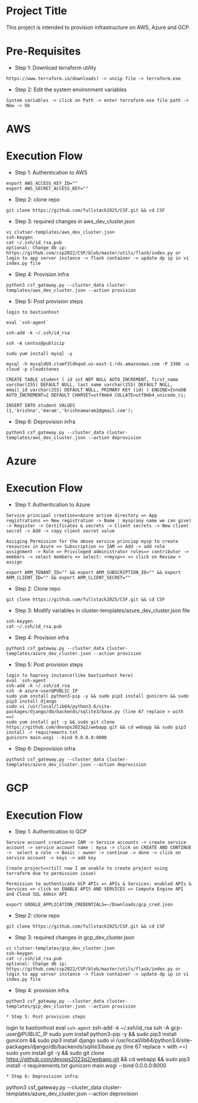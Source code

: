 Project Title
=====================
This project is intended to provision infrastructure on AWS, Azure and GCP.

Pre-Requisites
============================
* Step 1: Download terraform utility
```
https://www.terraform.io/downloads) -> unzip file -> terraform.exe
```
* Step 2: Edit the system environment variables
```
System variables -> click on Path -> enter terraform.exe file path -> New -> Ok 
```
AWS
======
Execution Flow
=====================
* Step 1: Authentication to AWS 
```
export AWS_ACCESS_KEY_ID=""
export AWS_SECRET_ACCESS_KEY=""
```
* Step 2: clone repo
```
git clone https://github.com/fullstack2025/CSF.git && cd CSF
```
* Step 3: required changes in aws_dev_cluster.json
```
vi clutser-templates/aws_dev_cluster.json
ssh-keygen
cat ~/.ssh/id_rsa.pub
optional: Change db ip: https://github.com/csp2022/CSP/blob/master/utils/flask/index.py or login to app server instance -> flask container -> update dp ip in vi index.py file
```
* Step 4: Provision infra
```
python3 csf_gateway.py --cluster_data cluster-templates/aws_dev_cluster.json --action provision
```
* Step 5: Post provision steps
```
login to bastionhost

eval `ssh-agent`

ssh-add -k ~/.ssh/id_rsa

ssh -A centos@publicip

sudo yum install mysql -y

mysql -h mysqldb9.ctamf3ldkqod.us-east-1.rds.amazonaws.com -P 3306 -u cloud -p cloudstones

CREATE TABLE student ( id int NOT NULL AUTO_INCREMENT, first_name varchar(255) DEFAULT NULL, last_name varchar(255) DEFAULT NULL, email_id varchar(255) DEFAULT NULL, PRIMARY KEY (id) ) ENGINE=InnoDB AUTO_INCREMENT=2 DEFAULT CHARSET=utf8mb4 COLLATE=utf8mb4_unicode_ci;

INSERT INTO student VALUES (1,'krishna','maram','krishnamaram2@gmail.com');
```
* Step 6: Deprovision infra
```
python3 csf_gateway.py --cluster_data cluster-templates/aws_dev_cluster.json --action deprovision
```

Azure
=======
Execution Flow
=====================
* Step 1: Authentication to Azure
```
Service principal creation=>Azure active directory => App registrations => New registration -> Name : mysp(any name we can give) -> Register -> Certificates & secrets -> Client secrets -> New client secret -> Add -> copy client secret value

Assiging Permission for the above service princiap mysp to create resources in Azure => Subscription => IAM => Add -> add role assignment -> Role => Privileged administrator roles=> contributor -> members -> select members => select: <<mysp>> => click on Review + assign

export ARM_TENANT_ID="" && export ARM_SUBSCRIPTION_ID="" && export ARM_CLIENT_ID="" && export ARM_CLIENT_SECRET=""
```
* Step 2: Clone repo
```
git clone https://github.com/fullstack2025/CSF.git && cd CSF
```
* Step 3: Modify variables in cluster-templates/azure_dev_cluster.json file
```
ssh-keygen
cat ~/.ssh/id_rsa.pub
```
* Step 4: Provision infra
```
python3 csf_gateway.py --cluster_data cluster-templates/azure_dev_cluster.json --action provision
```
* Step 5: Post provision steps
```
login to haproxy instance(like bastionhost here)
eval `ssh-agent`
ssh-add -k ~/.ssh/id_rsa
ssh -A azure-user@PUBLIC_IP
sudo yum install python3-pip -y && sudo pip3 install gunicorn && sudo pip3 install django
sudo vi /usr/local/lib64/python3.6/site-packages/django/db/backends/sqlite3/base.py (line 67 replace > with ==)
sudo yum install git -y && sudo git clone https://github.com/devops2023q2/webapp.git && cd webapp && sudo pip3 install -r requirements.txt
gunicorn main.wsgi --bind 0.0.0.0:8000
```
* Step 6: Deprovision infra
```
python3 csf_gateway.py --cluster_data cluster-templates/azure_dev_cluster.json --action deprovision
```
GCP
=======
Execution Flow
=====================
 * Step 1: Authentication to GCP
 ```
Service account creation=> IAM -> Service accounts -> create service account -> service account name : mysa -> click on CREATE AND CONTINUE ->  select a role -> Basic : owner -> continue -> done -> click on service account -> keys -> add key 

Create project=>(till now I am unable to create project using terraform due to permission issue)

Permission to authenticate GCP APIs => APIs & Services: enabled APIs & Services => click on ENABLE APIS AND SERVICES => Compute Engine API and Cloud SQL Admin API

export GOOGLE_APPLICATION_CREDENTIALS=~/Downloads/gcp_cred.json
 ```
* Step 2: clone repo
```
git clone https://github.com/fullstack2025/CSF.git && cd CSF
```
* Step 3: required changes in gcp_dev_cluster.json
```
vi clutser-templates/gcp_dev_cluster.json
ssh-keygen
cat ~/.ssh/id_rsa.pub
optional: Change db ip: https://github.com/csp2022/CSP/blob/master/utils/flask/index.py or login to app server instance -> flask container -> update dp ip in vi index.py file
```
* Step 4: provision infra
```
python3 csf_gateway.py --cluster_data cluster-templates/gcp_dev_cluster.json --action provision
```
```
* Step 5: Post provision steps
```
login to bastionhost
eval `ssh-agent`
ssh-add -k ~/.ssh/id_rsa
ssh -A gcp-user@PUBLIC_IP
sudo yum install python3-pip -y && sudo pip3 install gunicorn && sudo pip3 install django
sudo vi /usr/local/lib64/python3.6/site-packages/django/db/backends/sqlite3/base.py (line 67 replace > with ==)
sudo yum install git -y && sudo git clone https://github.com/devops2023q2/webapp.git && cd webapp && sudo pip3 install -r requirements.txt
gunicorn main.wsgi --bind 0.0.0.0:8000
```
* Step 6: Deprovision infra
```
python3 csf_gateway.py --cluster_data cluster-templates/azure_dev_cluster.json --action deprovision
```
